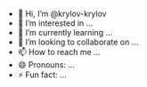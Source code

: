 - 👋 Hi, I’m @krylov-krylov
- 👀 I’m interested in ...
- 🌱 I’m currently learning ...
- 💞️ I’m looking to collaborate on ...
- 📫 How to reach me ...
- 😄 Pronouns: ...
- ⚡ Fun fact: ...

<!---
krylov-krylov/krylov-krylov is a ✨ special ✨ repository because its `README.md` (this file) appears on your GitHub profile.
You can click the Preview link to take a look at your changes.
--->
